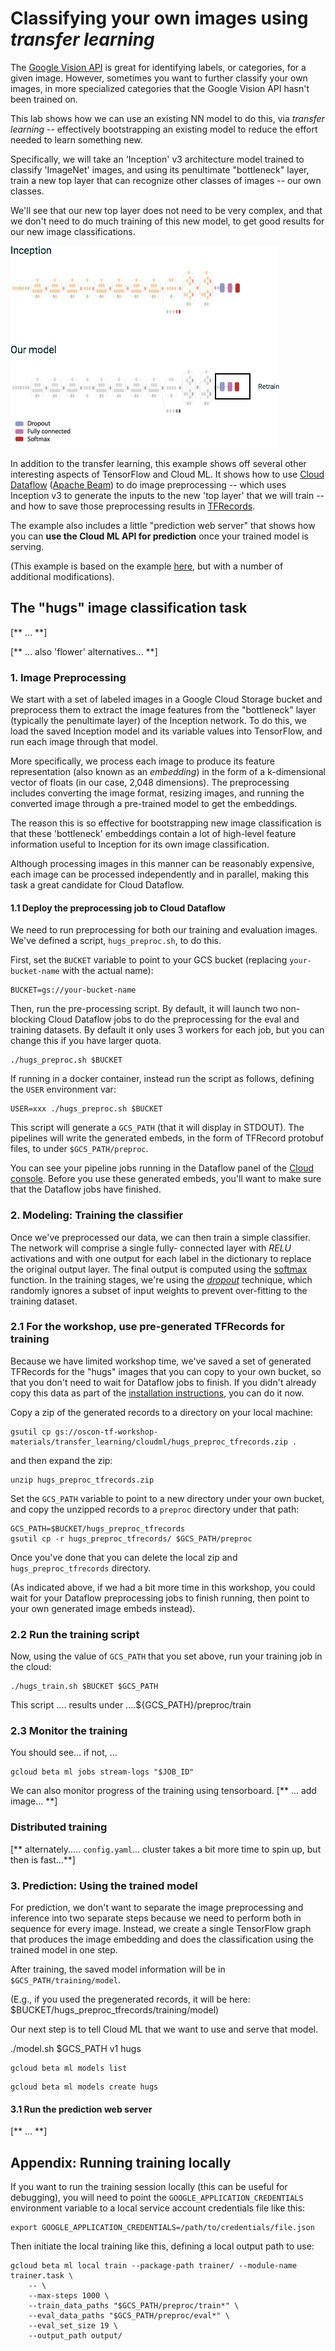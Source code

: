
# Classifying your own images using *transfer learning*

The [Google Vision API](xxx) is great for identifying labels, or categories, for a given image. However, sometimes you
want to further classify your own images, in more specialized categories that the Google Vision API hasn't been trained
on.

This lab shows how we can use an existing NN model to do this, via *transfer learning* -- effectively bootstrapping an
existing model to reduce the effort needed to learn something new.

Specifically, we will take an 'Inception' v3 architecture model trained to classify 'ImageNet' images, and using its
penultimate "bottleneck" layer, train a new top layer that can recognize other classes of images -- our own classes.

We'll see that our new top layer does not need to be very complex, and that we don't need to do much training of this
new model, to get good results for our new image classifications.

![Image classification NN](./image-classification-3-1.png)

In addition to the transfer learning, this example shows off several other interesting aspects of TensorFlow and Cloud
ML. It shows how to use
[Cloud Dataflow](https://cloud.google.com/dataflow/) ([Apache Beam](https://beam.apache.org/))
to do image preprocessing -- which uses Inception v3 to generate the inputs to the new 'top layer' that we will train
-- and how to save those preprocessing results in [TFRecords](https://www.tensorflow.org/api_docs/python/python_io/).

The example also includes a little "prediction web server" that shows how you can
**use the Cloud ML API for prediction** once your trained model is serving.

(This example is based on the example
[here](https://github.com/GoogleCloudPlatform/cloudml-samples/tree/master/flowers), but with a number of additional modifications).

## The "hugs" image classification task

[** ... **]

[** ... also 'flower' alternatives... **]

### 1. Image Preprocessing

We start with a set of labeled images in a Google Cloud Storage bucket and preprocess them to extract the image
features from the "bottleneck" layer (typically the penultimate layer) of the Inception network. To do this, we load
the saved Inception model and its variable values into TensorFlow, and run each image through that model.

More specifically, we process each image to produce its feature representation (also known as an *embedding*) in the
form of a k-dimensional vector of floats (in our case, 2,048 dimensions). The preprocessing includes converting the
image format, resizing images, and running the converted image through a pre-trained model to get the embeddings.

The reason this is so effective for bootstrapping new image classification is that these 'bottleneck' embeddings
contain a lot of high-level feature information useful to Inception for its own image classification.

Although processing images in this manner can be reasonably expensive, each image can be processed independently and in
parallel, making this task a great candidate for Cloud Dataflow.

#### 1.1 Deploy the preprocessing job to Cloud Dataflow

We need to run preprocessing for both our training and evaluation images.  We've defined a script, `hugs_preproc.sh`,
to do this.

First, set the `BUCKET` variable to point to your GCS bucket (replacing `your-bucket-name` with the actual name):

```shell
BUCKET=gs://your-bucket-name
```

Then, run the pre-processing script.  By default, it will launch two non-blocking Cloud Dataflow jobs to do the preprocessing for the eval and training datasets. By default it only uses 3 workers for each job, but you can change this if you have larger quota.

```shell
./hugs_preproc.sh $BUCKET
```

If running in a docker container, instead run the script as follows, defining the `USER` environment var:

```shell
USER=xxx ./hugs_preproc.sh $BUCKET
```

This script will generate a `GCS_PATH` (that it will display in STDOUT).
The pipelines will write the generated embeds, in the form of TFRecord protobuf files, to under `$GCS_PATH/preproc`.

You can see your pipeline jobs running in the Dataflow panel of the [Cloud console](https://console.cloud.google.com/dataflow).
Before you use these generated embeds, you'll want to make sure that the Dataflow jobs have finished.


### 2. Modeling: Training the classifier

Once we've preprocessed our data, we can then train a simple classifier. The network will comprise a single fully-
connected layer with *RELU* activations and with one output for each label in the dictionary to replace the original
output layer.
The final output is computed using the [softmax](https://en.wikipedia.org/wiki/Softmax_function) function. In the
training stages, we're using the [*dropout*](https://en.wikipedia.org/wiki/Dropout_(neural_networks)) technique, which
randomly ignores a subset of input weights to prevent over-fitting to the training dataset.

### 2.1 For the workshop, use pre-generated TFRecords for training

Because we have limited workshop time, we've saved a set of generated TFRecords for the "hugs" images that you can
copy to your own bucket, so that you don't need to wait for Dataflow jobs to finish. If you didn't already copy this
data as part of the [installation instructions](xxx), you can do it now.

Copy a zip of the generated records to a directory on your local machine:

```shell
gsutil cp gs://oscon-tf-workshop-materials/transfer_learning/cloudml/hugs_preproc_tfrecords.zip .
```

and then expand the zip:

```shell
unzip hugs_preproc_tfrecords.zip
```

Set the `GCS_PATH` variable to point to a new directory under your own bucket, and copy the unzipped records to a `preproc` directory under that path:

```shell
GCS_PATH=$BUCKET/hugs_preproc_tfrecords
gsutil cp -r hugs_preproc_tfrecords/ $GCS_PATH/preproc
```

Once you've done that you can delete the local zip and `hugs_preproc_tfrecords` directory.

(As indicated above, if we had a bit more time in this workshop, you could wait for your Dataflow preprocessing jobs to finish running, then point to your own generated image embeds instead).

### 2.2 Run the training script

Now, using the value of `GCS_PATH` that you set above, run your training job in the cloud:

```
./hugs_train.sh $BUCKET $GCS_PATH
```

This script .... results under ....${GCS_PATH}/preproc/train

### 2.3 Monitor the training

You should see... if not, ...

```
gcloud beta ml jobs stream-logs "$JOB_ID"
```

We can also monitor progress of the training using tensorboard. [** ... add image... **]

### Distributed training

[** alternately..... `config.yaml`... cluster takes a bit more time to spin up, but then is fast...**]

### 3. Prediction: Using the trained model

For prediction, we don't want to separate the image preprocessing and inference into two separate steps because we need to perform both in sequence for every image. Instead, we create a single TensorFlow graph that produces the image embedding and does the classification using the trained model in one step.

After training, the saved model information will be in `$GCS_PATH/training/model`.

(E.g., if you used the pregenerated records, it will be here:
$BUCKET/hugs_preproc_tfrecords/training/model)

Our next step is to tell Cloud ML that we want to use and serve that model.

./model.sh $GCS_PATH v1 hugs


```shell
gcloud beta ml models list
```

```shell
gcloud beta ml models create hugs
```

#### 3.1 Run the prediction web server

[** ... **]

## Appendix: Running training locally

If you want to run the training session locally (this can be useful for debugging), you will need to point the
`GOOGLE_APPLICATION_CREDENTIALS` environment variable to a local service account credentials file like this:

```shell
export GOOGLE_APPLICATION_CREDENTIALS=/path/to/credentials/file.json
```

Then initiate the local training like this, defining a local output path to use:

```shell
gcloud beta ml local train --package-path trainer/ --module-name trainer.task \
    -- \
    --max-steps 1000 \
    --train_data_paths "$GCS_PATH/preproc/train*" \
    --eval_data_paths "$GCS_PATH/preproc/eval*" \
    --eval_set_size 19 \
    --output_path output/
```


